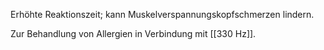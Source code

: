 Erhöhte Reaktionszeit; kann Muskelverspannungskopfschmerzen lindern.

Zur Behandlung von Allergien in Verbindung mit [[330 Hz]].